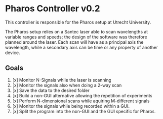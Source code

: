 # Pharos Controller v0.2 #

This controller is responsible for the Pharos setup at Utrecht University. 

The Pharos setup relies on a Santec laser able to scan wavelengths at variable ranges and speeds; the design of the software was therefore planned around the laser. Each scan will have as a principal axis the wavelength, while a secondary axis can be time or any property of another device.

## Goals ##

1. [x] Monitor N-Signals while the laser is scanning
2. [x] Monitor the signals also when doing a 2-way scan
3. [x] Save the data to the desired folder
4. [x] Build a non-GUI alternative allowing the repetition of experiments
5. [x] Perform N-dimensional scans while aquiring M-different signals
6. [x] Monitor the signals while being recorded within a GUI.
7. [x] Split the program into the non-GUI and the GUI specific for Pharos.
